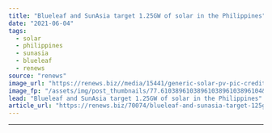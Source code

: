 ```yaml
---
title: "Blueleaf and SunAsia target 1.25GW of solar in the Philippines"
date: "2021-06-04"
tags: 
  - solar
  - philippines
  - sunasia
  - blueleaf
  - renews
source: "renews"
image_url: "https://renews.biz//media/15441/generic-solar-pv-pic-credit-morguefile.jpg?mode=crop&width=770&heightratio=0.6103896103896103896103896104&slimmage=true"
image_fp: "/assets/img/post_thumbnails/77.6103896103896103896103896104&slimmage=true"
lead: "Blueleaf and SunAsia target 1.25GW of solar in the Philippines"
article_url: "https://renews.biz/70074/blueleaf-and-sunasia-target-125gw-of-solar-in-the-philippines/"
---
```


---
